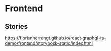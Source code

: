 # Frontend

## Stories

<https://florianherrengt.github.io/react-graphql-ts-demo/frontend/storybook-static/index.html>
